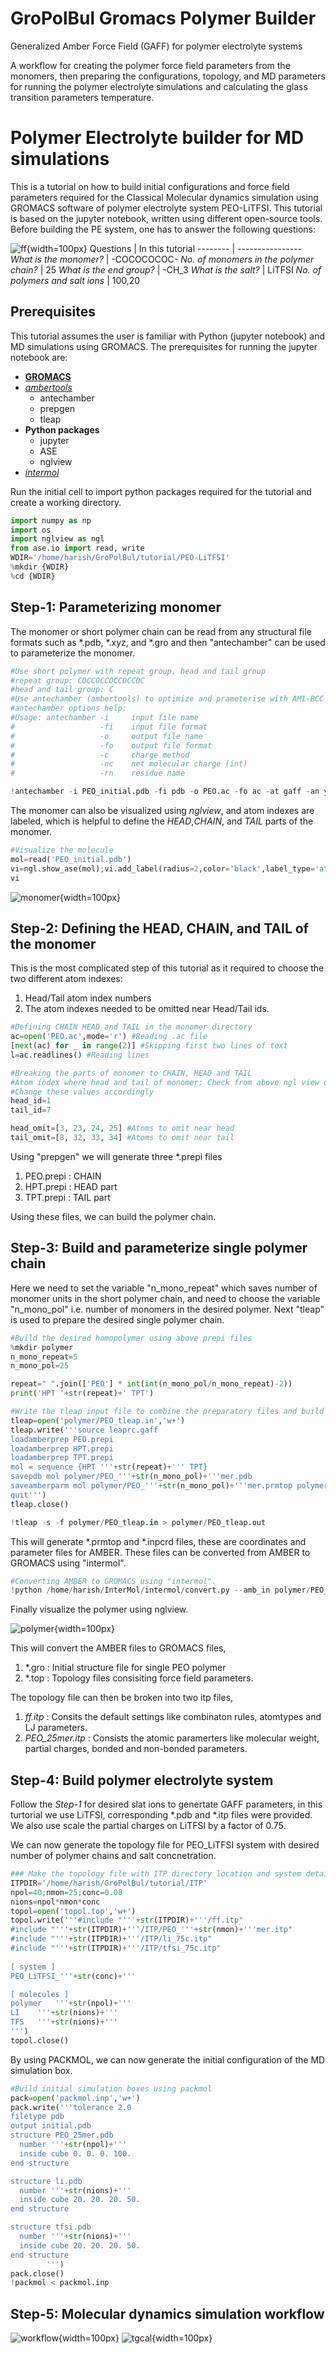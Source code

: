 # GroPolBul Gromacs Polymer Builder
Generalized Amber Force Field (GAFF) for polymer electrolyte systems

A workflow for creating the polymer force field parameters from the monomers, then preparing the configurations, topology, and MD parameters for running the polymer electrolyte simulations and calculating the glass transition parameters temperature.

# Polymer Electrolyte builder for MD simulations

This is a tutorial on how to build initial configurations and force field parameters required for the Classical Molecular dynamics simulation using GROMACS software of polymer electrolyte system PEO-LiTFSI. This tutorial is based on the jupyter notebook, written using different open-source tools. Before building the PE system, one has to answer the following questions:

![ff](figs/FF_initconfig.png){width=100px}
Questions | In this tutorial
-------- | ----------------
*What is the monomer?* | -COCOCOCOC-
*No. of monomers in the polymer chain?* | 25
*What is the end group?* | -CH_3
*What is the salt?* | LiTFSI
*No. of polymers and salt ions* | 100,20

## Prerequisites

This tutorial assumes the user is familiar with Python (jupyter notebook) and MD simulations using GROMACS. The prerequisites for running the jupyter notebook are:

* [**GROMACS**](https://www.gromacs.org/)
* [*ambertools*](https://ambermd.org/AmberTools.php)
  	* antechamber
  	* prepgen
  	* tleap
* **Python packages** 
    * jupyter
    * ASE
    * nglview
* [*intermol*](https://github.com/shirtsgroup/InterMol)
  
Run the initial cell to import python packages required for the tutorial and create a working directory.
```python
import numpy as np
import os
import nglview as ngl
from ase.io import read, write
WDIR='/home/harish/GroPolBul/tutorial/PEO-LiTFSI'
%mkdir {WDIR}
%cd {WDIR}
```

## Step-1: Parameterizing monomer
The monomer or short polymer chain can be read from any structural file formats such as *.pdb, *.xyz, and *.gro and then "antechamber" can be used to parameterize the monomer.
```python
#Use short polymer with repeat group, head and tail group
#repeat group: COCCOCCOCCOCCOC
#head and tail group: C
#Use antechamber (ambertools) to optimize and prameterise with AM1-BCC charges 
#antechamber options help:
#Usage: antechamber -i     input file name
#                   -fi    input file format
#                   -o     output file name
#                   -fo    output file format
#                   -c     charge method
#                   -nc    net molecular charge (int)
#                   -rn    residue name

!antechamber -i PEO_initial.pdb -fi pdb -o PEO.ac -fo ac -at gaff -an y -c bcc -nc 0 -rn PEO 
```

The monomer can also be visualized using *nglview*, and atom indexes are labeled, which is helpful to define the *HEAD*,*CHAIN*, and *TAIL* parts of the monomer.

```python
#Visualize the molecule
mol=read('PEO_initial.pdb')
vi=ngl.show_ase(mol);vi.add_label(radius=2,color='black',label_type='atomindex')
vi
```

![monomer](figs/Short_chain_peo.png){width=100px}


## Step-2: Defining the HEAD, CHAIN, and TAIL of the monomer
This is the most complicated step of this tutorial as it required to choose the two different atom indexes:

1. Head/Tail atom index numbers
2. The atom indexes needed to be omitted near Head/Tail ids.

```python
#Defining CHAIN HEAD and TAIL in the monomer directory
ac=open('PEO.ac',mode='r') #Reading .ac file
[next(ac) for _ in range(2)] #Skipping first two lines of text
l=ac.readlines() #Reading lines

#Breaking the parts of monomer to CHAIN, HEAD and TAIL
#Atom index where head and tail of monomer; Check from above ngl view of mol
#Change these values accordingly
head_id=1
tail_id=7

head_omit=[3, 23, 24, 25] #Atoms to omit near head
tail_omit=[8, 32, 33, 34] #Atoms to omit near tail
```
Using "prepgen" we will generate three *.prepi files
1. PEO.prepi : CHAIN
2. HPT.prepi : HEAD part
3. TPT.prepi : TAIL part

Using these files, we can build the polymer chain.

## Step-3: Build and parameterize single polymer chain
Here we need to set the variable "n_mono_repeat" which saves number of monomer units in the short polymer chain, and need to choose the variable "n_mono_pol" i.e. number of monomers in the desired polymer.
Next "tleap" is used to prepare the desired single polymer chain.
```python
#Build the desired homopolymer using above prepi files
%mkdir polymer
n_mono_repeat=5
n_mono_pol=25

repeat=" ".join(['PEO'] * int(int(n_mono_pol/n_mono_repeat)-2))
print('HPT '+str(repeat)+' TPT')

#Write the tleap input file to combine the preparatory files and build polymer chain
tleap=open('polymer/PEO_tleap.in','w+')
tleap.write('''source leaprc.gaff
loadamberprep PEO.prepi
loadamberprep HPT.prepi
loadamberprep TPT.prepi
mol = sequence {HPT '''+str(repeat)+''' TPT}
savepdb mol polymer/PEO_'''+str(n_mono_pol)+'''mer.pdb
saveamberparm mol polymer/PEO_'''+str(n_mono_pol)+'''mer.prmtop polymer/PEO_'''+str(n_mono_pol)+'''mer.inpcrd
quit''')
tleap.close()

!tleap -s -f polymer/PEO_tleap.in > polymer/PEO_tleap.out
```
This will generate *.prmtop and *.inpcrd files, these are coordinates and parameter files for AMBER. These files can be converted from AMBER to GROMACS using "intermol".
```python
#Converting AMBER to GROMACS using "intermol".
!python /home/harish/InterMol/intermol/convert.py --amb_in polymer/PEO_{n_mono_pol}mer.inpcrd polymer/PEO_{n_mono_pol}mer.prmtop --gromacs
```
Finally visualize the polymer using nglview.

![polymer](figs/Polymer_chain_PEO.png){width=100px}

This will convert the AMBER files to GROMACS files,
1. *.gro : Initial structure file for single PEO polymer
2. *.top : Topology files consisiting force field parameters.

The topology file can then be broken into two itp files, 
1. *ff.itp* : Consits the default settings like combinaton rules, atomtypes and LJ parameters.  
2. *PEO_25mer.itp* : Consists the atomic paramerters like molecular weight, partial charges, bonded and non-bonded parameters.

## Step-4: Build polymer electrolyte system
Follow the *Step-1* for desired slat ions to genertate GAFF parameters, in this turtorial we use LiTFSI, corresponding *.pdb and *.itp files were provided. We also use scale the partial charges on LiTFSI by a factor of 0.75.

We can now generate the topology file for PEO_LiTFSI system with desired number of polymer chains and salt concnetration.
```python
### Make the topology file with ITP directory location and system details
ITPDIR='/home/harish/GroPolBul/tutorial/ITP'
npol=40;nmon=25;conc=0.08        
nions=npol*nmon*conc
topol=open('topol.top','w+')
topol.write('''#include "'''+str(ITPDIR)+'''/ff.itp"
#include "'''+str(ITPDIR)+'''/ITP/PEO_'''+str(nmon)+'''mer.itp"    
#include "'''+str(ITPDIR)+'''/ITP/li_75c.itp"  
#include "'''+str(ITPDIR)+'''/ITP/tfsi_75c.itp"
        
[ system ] 
PEO_LiTFSI_'''+str(conc)+'''

[ molecules ]
polymer   '''+str(npol)+'''     
LI    '''+str(nions)+'''
TFS   '''+str(nions)+'''
''')
topol.close() 
```
By using PACKMOL, we can now generate the initial configuration of the MD simulation box.
```python
#Build initial simulation boxes using packmol
pack=open('packmol.inp','w+')
pack.write('''tolerance 2.0
filetype pdb
output initial.pdb
structure PEO_25mer.pdb
  number '''+str(npol)+'''
  inside cube 0. 0. 0. 100. 
end structure

structure li.pdb
  number '''+str(nions)+'''
  inside cube 20. 20. 20. 50.
end structure

structure tfsi.pdb
  number '''+str(nions)+'''
  inside cube 20. 20. 20. 50.
end structure
        ''')
pack.close()
!packmol < packmol.inp
```
## Step-5: Molecular dynamics simulation workflow 
![workflow](figs/MD_workflow.png){width=100px}
![tgcal](figs/Annealing_Tg_calc.png){width=100px}


```

